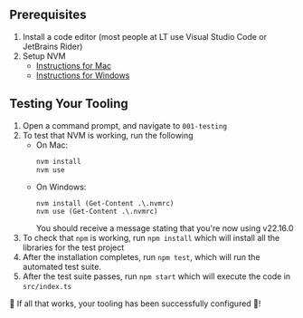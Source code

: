 ## Prerequisites

1. Install a code editor (most people at LT use Visual Studio Code or JetBrains Rider)
1. Setup NVM
   - [Instructions for Mac](https://github.com/nvm-sh/nvm?tab=readme-ov-file#installing-and-updating)
   - [Instructions for Windows](https://github.com/coreybutler/nvm-windows?tab=readme-ov-file#install-nvm-windows)

## Testing Your Tooling

1. Open a command prompt, and navigate to `001-testing`
1. To test that NVM is working, run the following
   - On Mac:
     ```sh
     nvm install
     nvm use
     ```
   - On Windows:
     ```pwsh
     nvm install (Get-Content .\.nvmrc)
     nvm use (Get-Content .\.nvmrc)
     ```
     You should receive a message stating that you're now using v22.16.0
1. To check that `npm` is working, run `npm install` which will install all the libraries for the test project
1. After the installation completes, run `npm test`, which will run the automated test suite.
1. After the test suite passes, run `npm start` which will execute the code in `src/index.ts`

🎉 If all that works, your tooling has been successfully configured 🎉!
